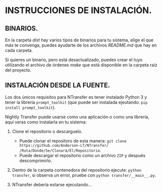 # INSTRUCCIONES DE INSTALACIÓN.

## BINARIOS.

En la carpeta *dist* hay varios tipos de binarios para tu sistema, elige el que más te convenga, puedes ayudarte de 
los archivos *README.md* que hay en cada carpeta.

Si quieres un binario, pero está desactualizado, puedes crear el tuyo utilizando el archivo de órdenes *make* que está
disponible en la carpeta raíz del proyecto.

## INSTALACIÓN DESDE LA FUENTE.

Los dos únicos requisitos para NTransfer es tener instalado Python 3 y 
tener la librería `prompt_toolkit` (que puede ser instalada ejeutando: 
`pip install prompt_toolkit`).

Nightly Transfer puede usarse como una aplicación o como una librería,
aquí veras como instalarla en tu sistema:

 1. Clone el repositorio o descarguelo.
    - Puede clonar el repositoro de esta manera: 
      `git clone https://github.com/Anderson-LT/NTransfer/ /Ruta/Donde/Se/Clonará/El/Repositorio`.
    - Puede descargar el repositorio como un archivo `ZIP` y después 
      descomprimirlo.
 2. Dentro de la carpeta contenedora del repositorio ejecute:
    `python transfer`, si observa un error, pruebe con 
    `python transfer/__main__.py`.

 3. NTransfer debería estarse ejecutando...
 